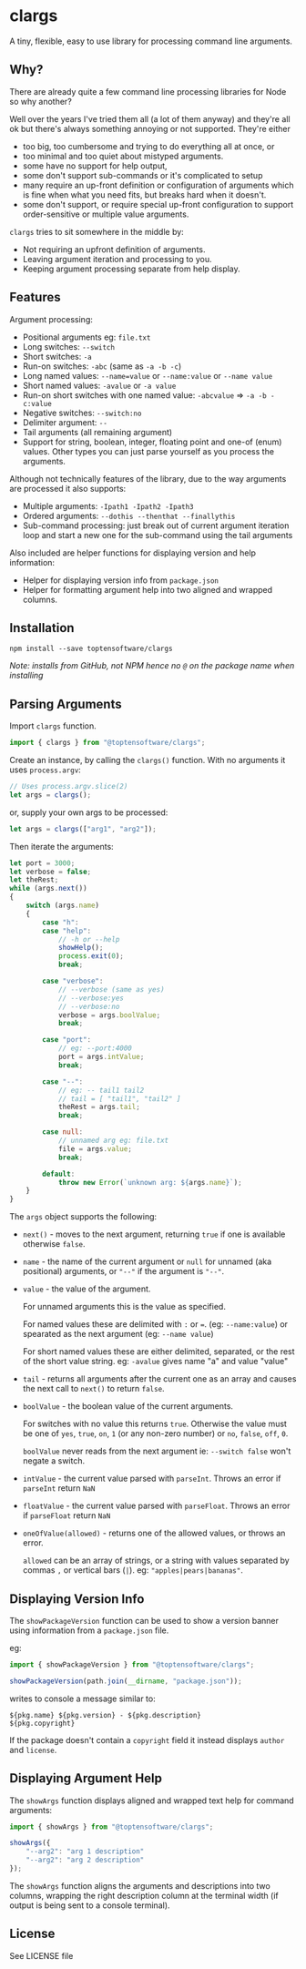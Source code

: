 # clargs

A tiny, flexible, easy to use library for 
processing command line arguments.

## Why?

There are already quite a few command line processing libraries for Node so why another?

Well over the years I've tried them all (a lot of them anyway) and 
they're all ok but there's always something annoying or not supported. They're 
either 

* too big, too cumbersome and trying to do everything all at once, or
* too minimal and too quiet about mistyped arguments.  
* some have no support for help output, 
* some don't support sub-commands or it's complicated to setup
* many require an up-front definition or configuration of arguments which 
  is fine when what you need fits, but breaks hard when it doesn't.
* some don't support, or require special up-front configuration to support
  order-sensitive or multiple value arguments.

`clargs` tries to sit somewhere in the middle by:

* Not requiring an upfront definition of arguments.
* Leaving argument iteration and processing to you.
* Keeping argument processing separate from help display.



## Features

Argument processing:

* Positional arguments eg: `file.txt`
* Long switches: `--switch`
* Short switches: `-a`
* Run-on switches: `-abc` (same as `-a -b -c`)
* Long named values: `--name=value` or `--name:value` or `--name value`
* Short named values: `-avalue` or `-a value`
* Run-on short switches with one named value: `-abcvalue` => `-a -b -c:value`
* Negative switches: `--switch:no` 
* Delimiter argument: `--`
* Tail arguments (all remaining argument)
* Support for string, boolean, integer, floating point and one-of 
  (enum) values.  Other types you can just parse yourself as you process the arguments.


Although not technically features of the library, due to the way arguments
are processed it also supports:

* Multiple arguments: `-Ipath1 -Ipath2 -Ipath3`
* Ordered arguments: `--dothis --thenthat --finallythis`
* Sub-command processing: just break out of current argument iteration
  loop and start a new one for the sub-command using the tail arguments

Also included are helper functions for displaying version and help information:

* Helper for displaying version info from `package.json`
* Helper for formatting argument help into two aligned and wrapped
  columns.

## Installation

```
npm install --save toptensoftware/clargs
```

*Note: installs from GitHub, not NPM hence no `@` on the package name
when installing*

## Parsing Arguments

Import `clargs` function.

```js
import { clargs } from "@toptensoftware/clargs";
```

Create an instance, by calling the `clargs()` function.  With no arguments
it uses `process.argv`:

```js
// Uses process.argv.slice(2)
let args = clargs();     
```

or, supply your own args to be processed:

```js
let args = clargs(["arg1", "arg2"]);
```

Then iterate the arguments:

```js
let port = 3000;
let verbose = false;
let theRest;
while (args.next())
{
    switch (args.name)
    {
        case "h": 
        case "help":
            // -h or --help
            showHelp();
            process.exit(0);
            break;

        case "verbose": 
            // --verbose (same as yes)
            // --verbose:yes 
            // --verbose:no
            verbose = args.boolValue;
            break;

        case "port":    
            // eg: --port:4000
            port = args.intValue;
            break;

        case "--":
            // eg: -- tail1 tail2
            // tail = [ "tail1", "tail2" ]
            theRest = args.tail;
            break;

        case null:
            // unnamed arg eg: file.txt
            file = args.value;
            break;

        default:
            throw new Error(`unknown arg: ${args.name}`);
    }
}
```

The `args` object supports the following:

* `next()` - moves to the next argument, returning `true` if one is available
  otherwise `false`.

* `name` - the name of the current argument or `null` for unnamed (aka positional) arguments, or `"--"` if the argument is `"--"`.

* `value` - the value of the argument.

  For unnamed arguments this is the value as specified.

  For named values these are delimited with `:` or `=`.  (eg: `--name:value`) or spearated as the next argument (eg: `--name value`)

  For short named values these are either delimited, separated, or the rest of 
  the short value string.  eg: `-avalue` gives name "a" and value "value"

* `tail` - returns all arguments after the current one as an array and
  causes the next call to `next()` to return `false`.

* `boolValue` - the boolean value of the current arguments.  

  For switches with no value this returns `true`.  Otherwise the value 
  must be one of `yes`, `true`, `on`, `1` (or any non-zero number) or 
  `no`, `false`, `off`, `0`.

  `boolValue` never reads from the next argument ie: `--switch false` won't negate a switch.

* `intValue` - the current value parsed with `parseInt`.  Throws an error
  if `parseInt` return `NaN`

* `floatValue` - the current value parsed with `parseFloat`.  Throws an 
  error if `parseFloat` return `NaN`

* `oneOfValue(allowed)` - returns one of the allowed values, or throws an
  error.  
  
  `allowed` can be an array of strings, or a string with values
  separated by commas `,` or vertical bars (`|`).  eg: `"apples|pears|bananas"`.



## Displaying Version Info

The `showPackageVersion` function can be used to show a version banner using information from a `package.json` file.

eg: 

```js
import { showPackageVersion } from "@toptensoftware/clargs";

showPackageVersion(path.join(__dirname, "package.json"));
```

writes to console a message similar to:

```
${pkg.name} ${pkg.version} - ${pkg.description}
${pkg.copyright}
```

If the package doesn't contain a `copyright` field it instead displays `author` and `license`.


## Displaying Argument Help

The `showArgs` function displays aligned and wrapped
text help for command arguments:

```js
import { showArgs } from "@toptensoftware/clargs";

showArgs({
    "--arg2": "arg 1 description"
    "--arg2": "arg 2 description"
});
```

The `showArgs` function aligns the arguments and descriptions into two columns, wrapping the right description column at the terminal width (if output is being sent to a console terminal).

## License

See LICENSE file
